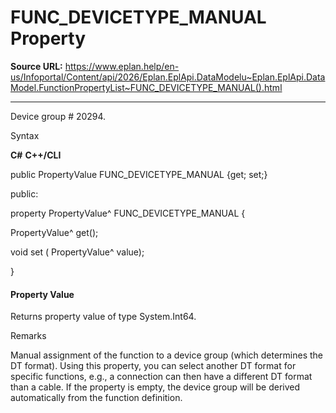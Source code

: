 # FUNC_DEVICETYPE_MANUAL Property

**Source URL:** https://www.eplan.help/en-us/Infoportal/Content/api/2026/Eplan.EplApi.DataModelu~Eplan.EplApi.DataModel.FunctionPropertyList~FUNC_DEVICETYPE_MANUAL().html

---

Device group # 20294.

Syntax

**C#**
**C++/CLI**


public PropertyValue FUNC_DEVICETYPE_MANUAL {get; set;}

public:

property PropertyValue^ FUNC_DEVICETYPE_MANUAL {

   PropertyValue^ get();

   void set (    PropertyValue^ value);

}


#### Property Value

Returns property value of type System.Int64.

Remarks

Manual assignment of the function to a device group (which determines the DT format). Using this property, you can select another DT format for specific functions, e.g., a connection can then have a different DT format than a cable. If the property is empty, the device group will be derived automatically from the function definition.
